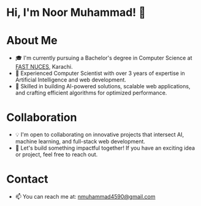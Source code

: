 # Hi, I'm Noor Muhammad! 👋

# About Me

- 🎓 I'm currently pursuing a Bachelor's degree in Computer Science at [FAST NUCES](https://www.nu.edu.pk/), Karachi.  
- 🌟 Experienced Computer Scientist with over 3 years of expertise in Artificial Intelligence and web development.  
- 🚀 Skilled in building AI-powered solutions, scalable web applications, and crafting efficient algorithms for optimized performance.

# Collaboration

- 💡 I'm open to collaborating on innovative projects that intersect AI, machine learning, and full-stack web development.
- 🤝 Let's build something impactful together! If you have an exciting idea or project, feel free to reach out.

# Contact
- 📫 You can reach me at: nmuhammad4590@gmail.com




